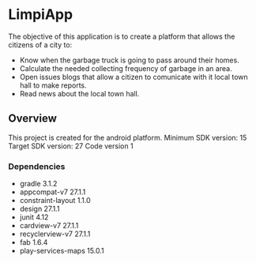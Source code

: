 # LimpiApp
The objective of this application is to create a platform that allows the citizens of a city to:
* Know when the garbage truck is going to pass around their homes.
* Calculate the needed collecting frequency of garbage in an area.
* Open issues blogs that allow a citizen to comunicate with it local town hall to make reports.
* Read news about the local town hall.

## Overview
This project is created for the android platform.
Minimum SDK version: 15
Target SDK version: 27
Code version 1

### Dependencies
* gradle 3.1.2
* appcompat-v7 27.1.1
* constraint-layout 1.1.0
* design 27.1.1
* junit 4.12
* cardview-v7 27.1.1
* recyclerview-v7 27.1.1
* fab 1.6.4
* play-services-maps 15.0.1
